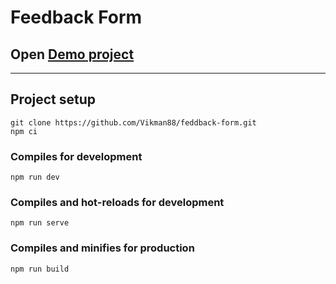 # Feedback Form

## Open [Demo project](https://feddback-form-l1vv94ji3-vikman88.vercel.app/)

---

## Project setup

```
git clone https://github.com/Vikman88/feddback-form.git
npm ci
```

### Compiles for development

```
npm run dev
```

### Compiles and hot-reloads for development

```
npm run serve
```

### Compiles and minifies for production

```
npm run build
```
